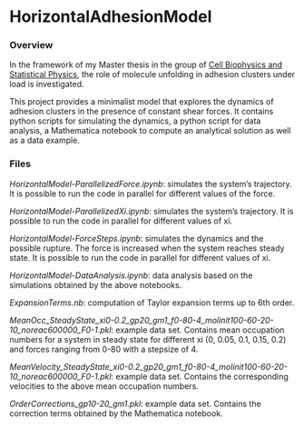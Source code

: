 # HorizontalAdhesionModel

### Overview

In the framework of my Master thesis in the group of [Cell Biophysics and Statistical Physics](https://www.biostatphys.vetmed.uni-muenchen.de/index.html), the role of molecule unfolding in adhesion clusters under load is investigated.

This project provides a minimalist model that explores the dynamics of adhesion clusters in the presence of constant shear forces. It contains python scripts for simulating the dynamics, a python script for data analysis, a Mathematica notebook to compute an analytical solution as well as a data example.

### Files

*HorizontalModel-ParallelizedForce.ipynb*: 
simulates the system’s trajectory.  It is possible to run the code in parallel for different values of the force.

*HorizontalModel-ParallelizedXi.ipynb*:
simulates the system’s trajectory.  It is possible to run the code in parallel for different values of xi.

*HorizontalModel-ForceSteps.ipynb*:
simulates the dynamics and the possible rupture. The force is increased when the system reaches steady state. It is possible to run the code in parallel for different values of xi.

*HorizontalModel-DataAnalysis.ipynb*:
data analysis based on the simulations obtained by the above notebooks.

*ExpansionTerms.nb*:
computation of Taylor expansion terms up to 6th order.

*MeanOcc_SteadyState_xi0-0.2_gp20_gm1_f0-80-4_molinit100-60-20-10_noreac600000_F0-1.pkl*:
example data set. Contains mean occupation numbers for a system in steady state for different xi (0, 0.05, 0.1, 0.15, 0.2) and forces ranging from 0-80 with a stepsize of 4.

*MeanVelocity_SteadyState_xi0-0.2_gp20_gm1_f0-80-4_molinit100-60-20-10_noreac600000_F0-1.pkl*:
example data set. Contains the corresponding velocities to the above mean occupation numbers.

*OrderCorrections_gp10-20_gm1.pkl*:
example data set. Contains the correction terms obtained by the Mathematica notebook.
